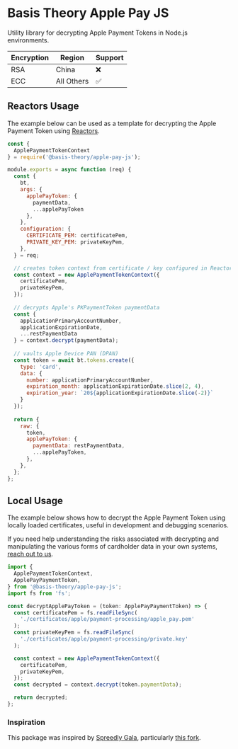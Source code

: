 # Basis Theory Apple Pay JS

Utility library for decrypting Apple Payment Tokens in Node.js environments.

| Encryption | Region     | Support |
|------------|------------|---------|
| RSA        | China      | ❌       |
| ECC        | All Others | ✅       |

## Reactors Usage

The example below can be used as a template for decrypting the Apple Payment Token using [Reactors](https://developers.basistheory.com/docs/concepts/what-are-reactors).

```javascript
const {
  ApplePaymentTokenContext
} = require('@basis-theory/apple-pay-js');

module.exports = async function (req) {  
  const { 
    bt,
    args: {
      applePayToken: { 
        paymentData, 
        ...applePayToken 
      },
    },
    configuration: {
      CERTIFICATE_PEM: certificatePem,
      PRIVATE_KEY_PEM: privateKeyPem,
    },
  } = req;

  // creates token context from certificate / key configured in Reactor
  const context = new ApplePaymentTokenContext({
    certificatePem,
    privateKeyPem,
  });
  
  // decrypts Apple's PKPaymentToken paymentData
  const {
    applicationPrimaryAccountNumber,
    applicationExpirationDate,
    ...restPaymentData
  } = context.decrypt(paymentData);
  
  // vaults Apple Device PAN (DPAN)
  const token = await bt.tokens.create({
    type: 'card',
    data: {
      number: applicationPrimaryAccountNumber,
      expiration_month: applicationExpirationDate.slice(2, 4),
      expiration_year: `20${applicationExpirationDate.slice(-2)}`
    }
  });
  
  return {    
    raw: {
      token,
      applePayToken: {
        paymentData: restPaymentData,
        ...applePayToken,
      },
    },
  };
};
```

## Local Usage

The example below shows how to decrypt the Apple Payment Token using locally loaded certificates, useful in development and debugging scenarios.

If you need help understanding the risks associated with decrypting and manipulating the various forms of cardholder data in your own systems, [reach out to us](https://basistheory.com/contact).

```typescript
import {
  ApplePaymentTokenContext,
  ApplePayPaymentToken,
} from '@basis-theory/apple-pay-js';
import fs from 'fs';

const decryptApplePayToken = (token: ApplePayPaymentToken) => {
  const certificatePem = fs.readFileSync(
    './certificates/apple/payment-processing/apple_pay.pem'
  );
  const privateKeyPem = fs.readFileSync(
    './certificates/apple/payment-processing/private.key'
  );

  const context = new ApplePaymentTokenContext({
    certificatePem,
    privateKeyPem,
  });
  const decrypted = context.decrypt(token.paymentData);

  return decrypted;
};
```

### Inspiration

This package was inspired by [Spreedly Gala](https://github.com/spreedly/gala), particularly [this fork](https://github.com/Foxy/foxy-node-apple-pay-decrypt).
